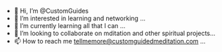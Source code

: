 - 👋 Hi, I’m @CustomGuides
- 👀 I’m interested in learning and networking ...
- 🌱 I’m currently learning all that I can ...
- 💞️ I’m looking to collaborate on mditation and other spiritual projects...
- 📫 How to reach me tellmemore@customguidedmeditation.com ...

<!---
CustomGuides/CustomGuides is a ✨ special ✨ repository because its `README.md` (this file) appears on your GitHub profile.
You can click the Preview link to take a look at your changes.
--->
